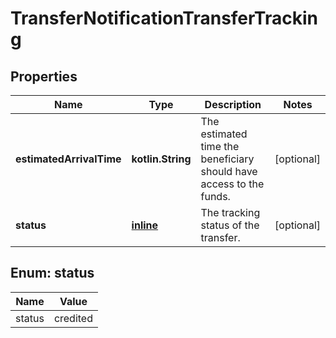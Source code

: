 
# TransferNotificationTransferTracking

## Properties
Name | Type | Description | Notes
------------ | ------------- | ------------- | -------------
**estimatedArrivalTime** | **kotlin.String** | The estimated time the beneficiary should have access to the funds. |  [optional]
**status** | [**inline**](#Status) | The tracking status of the transfer. |  [optional]


<a name="Status"></a>
## Enum: status
Name | Value
---- | -----
status | credited



